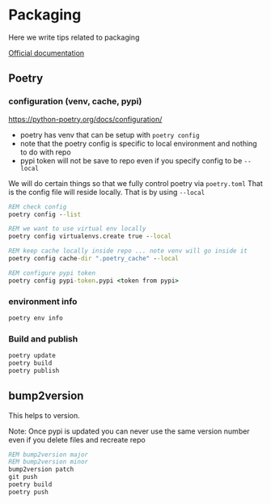 # Packaging

Here we write tips related to packaging

[Official documentation](https://python-poetry.org/docs)

## Poetry

### configuration (venv, cache, pypi)

https://python-poetry.org/docs/configuration/

+ poetry has venv that can be setup with `poetry config`
+ note that the poetry config is specific to local environment and nothing to do with repo
+ pypi token will not be save to repo even if you specify config to be `--local`

We will do certain things so that we fully control poetry via `poetry.toml`
That is the config file will reside locally. That is by using `--local`

```cmd
REM check config
poetry config --list

REM we want to use virtual env locally
poetry config virtualenvs.create true --local

REM keep cache locally inside repo ... note venv will go inside it
poetry config cache-dir ".poetry_cache" --local

REM configure pypi token
poetry config pypi-token.pypi <token from pypi>
```

### environment info

```cmd
poetry env info
```


### Build and publish

```cmd
poetry update
poetry build
poetry publish
```


## bump2version

This helps to version.


Note: Once pypi is updated you can never use the same version number even if you
  delete files and recreate repo


```cmd
REM bump2version major
REM bump2version minor
bump2version patch
git push
poetry build
poetry push
```
